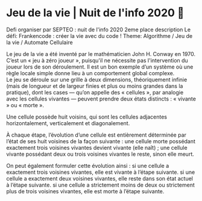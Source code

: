 # Jeu de la vie | Nuit de l'info 2020 🌙
Defi organiser par SEPTEO  : nuit de l'info 2020 
2eme place 
description 
Le défi: Frankencode : créer la vie avec du code !
Theme:
Algorithme / Jeu de la vie / Automate Cellulaire

Le jeu de la vie a été inventé par le mathématicien John H. Conway en 1970. C’est un « jeu à zéro joueur », puisqu'il ne nécessite pas l'intervention du joueur lors de son déroulement. Il est un bon exemple d’un système où une règle locale simple donne lieu à un comportement global complexe.  
Le jeu se déroule sur une grille à deux dimensions, théoriquement infinie (mais de longueur et de largeur finies et plus ou moins grandes dans la pratique), dont les cases — qu’on appelle des « cellules », par analogie avec les cellules vivantes — peuvent prendre deux états distincts : « vivante » ou « morte ». 

Une cellule possède huit voisins, qui sont les cellules adjacentes horizontalement, verticalement et diagonalement. 
 
À chaque étape, l’évolution d’une cellule est entièrement déterminée par l’état de ses huit voisines de la façon suivante : 
une cellule morte possédant exactement trois voisines vivantes devient vivante (elle naît) ; 
une cellule vivante possédant deux ou trois voisines vivantes le reste, sinon elle meurt. 
 
On peut également formuler cette évolution ainsi : 
si une cellule a exactement trois voisines vivantes, elle est vivante à l’étape suivante. 
si une cellule a exactement deux voisines vivantes, elle reste dans son état actuel à l’étape suivante.
si une cellule a strictement moins de deux ou strictement plus de trois voisines vivantes, elle est morte à l’étape suivante. 

